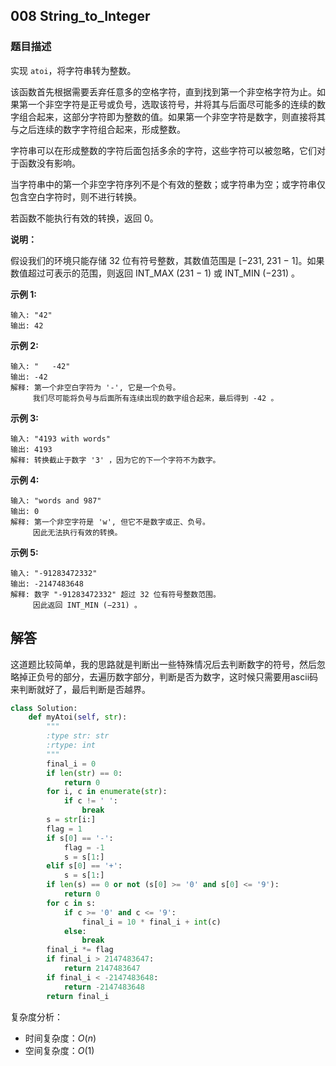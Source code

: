 ## 008 String_to_Integer

### 题目描述

实现 `atoi`，将字符串转为整数。

该函数首先根据需要丢弃任意多的空格字符，直到找到第一个非空格字符为止。如果第一个非空字符是正号或负号，选取该符号，并将其与后面尽可能多的连续的数字组合起来，这部分字符即为整数的值。如果第一个非空字符是数字，则直接将其与之后连续的数字字符组合起来，形成整数。

字符串可以在形成整数的字符后面包括多余的字符，这些字符可以被忽略，它们对于函数没有影响。

当字符串中的第一个非空字符序列不是个有效的整数；或字符串为空；或字符串仅包含空白字符时，则不进行转换。

若函数不能执行有效的转换，返回 0。

**说明：**

假设我们的环境只能存储 32 位有符号整数，其数值范围是 [−231,  231 − 1]。如果数值超过可表示的范围，则返回  INT_MAX (231 − 1) 或 INT_MIN (−231) 。

**示例 1:**

```
输入: "42"
输出: 42
```

**示例 2:**

```
输入: "   -42"
输出: -42
解释: 第一个非空白字符为 '-', 它是一个负号。
     我们尽可能将负号与后面所有连续出现的数字组合起来，最后得到 -42 。
```

**示例 3:**

```
输入: "4193 with words"
输出: 4193
解释: 转换截止于数字 '3' ，因为它的下一个字符不为数字。
```

**示例 4:**

```
输入: "words and 987"
输出: 0
解释: 第一个非空字符是 'w', 但它不是数字或正、负号。
     因此无法执行有效的转换。
```

**示例 5:**

```
输入: "-91283472332"
输出: -2147483648
解释: 数字 "-91283472332" 超过 32 位有符号整数范围。 
     因此返回 INT_MIN (−231) 。
```

## 解答

​	这道题比较简单，我的思路就是判断出一些特殊情况后去判断数字的符号，然后忽略掉正负号的部分，去遍历数字部分，判断是否为数字，这时候只需要用ascii码来判断就好了，最后判断是否越界。

```python
class Solution:
    def myAtoi(self, str):
        """
        :type str: str
        :rtype: int
        """
        final_i = 0
        if len(str) == 0:
            return 0
        for i, c in enumerate(str):
            if c != ' ':
                break
        s = str[i:]
        flag = 1
        if s[0] == '-':
            flag = -1
            s = s[1:]
        elif s[0] == '+':
            s = s[1:]
        if len(s) == 0 or not (s[0] >= '0' and s[0] <= '9'):
            return 0
        for c in s:
            if c >= '0' and c <= '9':
                final_i = 10 * final_i + int(c)
            else:
                break
        final_i *= flag
        if final_i > 2147483647:
            return 2147483647
        if final_i < -2147483648:
            return -2147483648
        return final_i
```

复杂度分析：

- 时间复杂度：$O(n)$
- 空间复杂度：$O(1)$